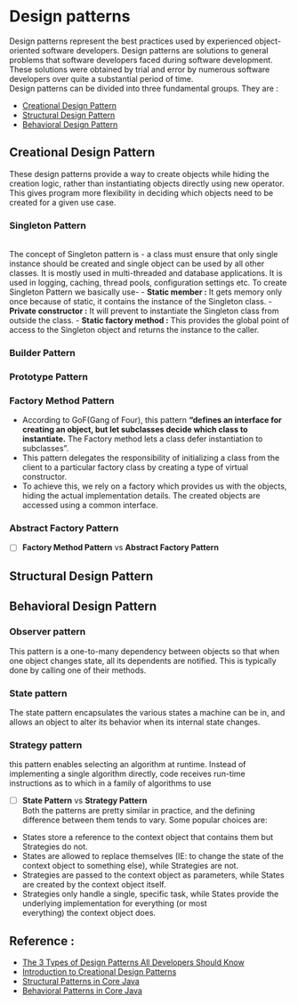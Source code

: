 # Design patterns
Design patterns represent the best practices used by experienced object-oriented software developers. Design patterns are solutions to general problems that software developers faced during software development. These solutions were obtained by trial and error by numerous software developers over quite a substantial period of time.  
Design patterns can be divided into three fundamental groups. They are :
- [Creational Design Pattern](#creational-design-pattern)
- [Structural Design Pattern](#structural-design-pattern)
- [Behavioral Design Pattern](#behavioral-design-pattern)
 ## Creational Design Pattern
 These design patterns provide a way to create objects while hiding the creation logic, rather than instantiating objects directly using new operator. This gives program more flexibility in deciding which objects need to be created for a given use case.
 ### Singleton Pattern
<br>The concept of Singleton pattern is - a class must ensure that only single instance should be created and single object can be used by all other classes. It is mostly used in multi-threaded and database applications. It is used in logging, caching, thread pools, configuration settings etc. To create Singleton Pattern we basically use-
	- **Static member :** It gets memory only once because of static, it contains the instance of the Singleton class.
	- **Private constructor :** It will prevent to instantiate the Singleton class from outside the class.
	- **Static factory method :** This provides the global point of access to the Singleton object and returns the instance to the caller.
 
 ### Builder Pattern
 ### Prototype Pattern
 ### Factory Method Pattern

* According to GoF(Gang of Four), this pattern  **“defines an interface for creating an object, but let subclasses decide which class to instantiate.**  The Factory method lets  a class defer instantiation to subclasses”.
* This pattern delegates the responsibility of initializing a class from the client to a particular factory class by creating a type of virtual constructor.
* To achieve this, we rely on a factory which provides us with the objects, hiding the actual implementation details. The created objects are accessed using a common interface.

 ### Abstract Factory Pattern
 - [ ] **Factory Method Pattern** vs **Abstract Factory Pattern**

## Structural Design Pattern
## Behavioral Design Pattern

	

 ### Observer pattern
This pattern is a one-to-many dependency between objects so that when one object changes state, all its dependents are notified. This is typically done by calling one of their methods.

### State pattern
The state pattern encapsulates the various states a machine can be in, and allows an object to alter its behavior when its internal state changes. 

### Strategy pattern
this pattern enables selecting an algorithm at runtime. Instead of implementing a single algorithm directly, code receives run-time instructions as to which in a family of algorithms to use

- [ ] **State Pattern** vs **Strategy Pattern**  
Both the patterns are pretty similar in practice, and the defining difference between them tends to vary. Some popular choices are:
* States store a reference to the context object that contains them but Strategies do not.
* States are allowed to replace themselves (IE: to change the state of the context object to something else), while Strategies are not.
* Strategies are passed to the context object as parameters, while States are created by the context object itself.
* Strategies only handle a single, specific task, while States provide the underlying implementation for everything (or most   
everything) the context object does.

## Reference :
- [The 3 Types of Design Patterns All Developers Should Know](https://www.freecodecamp.org/news/the-basic-design-patterns-all-developers-need-to-know/)
- [Introduction to Creational Design Patterns](https://www.baeldung.com/creational-design-patterns)
- [Structural Patterns in Core Java](https://www.baeldung.com/java-core-structural-patterns)
- [Behavioral Patterns in Core Java](https://www.baeldung.com/java-behavioral-patterns-jdk)